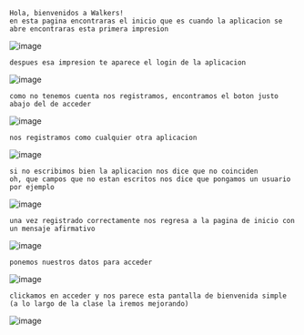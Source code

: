```
Hola, bienvenidos a Walkers!
en esta pagina encontraras el inicio que es cuando la aplicacion se abre encontraras esta primera impresion
```
![image](https://github.com/user-attachments/assets/623fb74c-3bc1-4321-9687-47c2209d56b4)
```
despues esa impresion te aparece el login de la aplicacion
```

![image](https://github.com/user-attachments/assets/9b9fb879-7dec-4544-8009-c0b0f51814c9)

```
como no tenemos cuenta nos registramos, encontramos el boton justo abajo del de acceder
```
![image](https://github.com/user-attachments/assets/18f0dc1d-950a-4b90-8c1f-1c10babb74f8)

```
nos registramos como cualquier otra aplicacion
```
![image](https://github.com/user-attachments/assets/12f56865-4365-4437-a440-ec895176bcea)

```
si no escribimos bien la aplicacion nos dice que no coinciden
oh, que campos que no estan escritos nos dice que pongamos un usuario por ejemplo
```
![image](https://github.com/user-attachments/assets/d710346d-f74b-445f-8197-15164c17fe47)

```
una vez registrado correctamente nos regresa a la pagina de inicio con un mensaje afirmativo
```
![image](https://github.com/user-attachments/assets/69ffed24-924d-4555-803e-d8cc6b56daf0)

```
ponemos nuestros datos para acceder
```
![image](https://github.com/user-attachments/assets/354bb34c-41cd-4741-b887-6443d3eb32bf)

```
clickamos en acceder y nos parece esta pantalla de bienvenida simple (a lo largo de la clase la iremos mejorando)
```
![image](https://github.com/user-attachments/assets/4ed0eeeb-b95b-4894-bd90-e79397baff5f)
